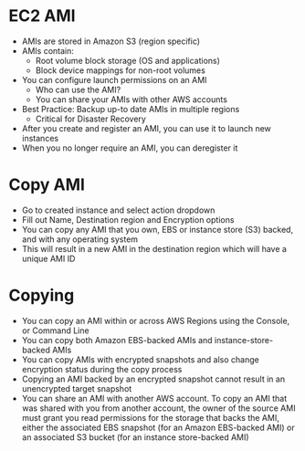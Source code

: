 
# EC2 AMI
- AMIs are stored in Amazon S3 (region specific)
- AMIs contain:
  - Root volume block storage (OS and applications)
  - Block device mappings for non-root volumes
- You can configure launch permissions on an AMI
  - Who can use the AMI? 
  - You can share your AMIs with other AWS accounts
- Best Practice: Backup up-to date AMIs in multiple regions
  - Critical for Disaster Recovery
- After you create and register an AMI, you can use it to launch new instances
- When you no longer require an AMI, you can deregister it
# Copy AMI
- Go to created instance and select action dropdown
- Fill out Name, Destination region and Encryption options
- You can copy any AMI that you own, EBS or instance store (S3) backed, and with any operating system
- This will result in a new AMI in the destination region which will have a unique AMI ID
# Copying
- You can copy an AMI within or across AWS Regions using the Console, or Command Line
- You can copy both Amazon EBS-backed AMIs and instance-store-backed AMIs
- You can copy AMIs with encrypted snapshots and also change encryption status during the copy process
- Copying an AMI backed by an encrypted snapshot cannot result in an unencrypted target snapshot
- You can share an AMI with another AWS account. To copy an AMI that was shared with you from another account, the owner 
  of the source AMI must grant you read permissions for the storage that backs the AMI, either the associated EBS 
  snapshot (for an Amazon EBS-backed AMI) or an associated S3 bucket (for an instance store-backed AMI)